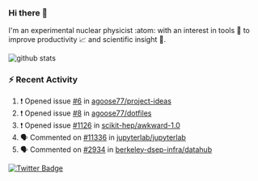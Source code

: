 ### Hi there 👋 

I'm an experimental nuclear physicist :atom: with an interest in tools :wrench: to improve productivity :chart_with_upwards_trend: and scientific insight :telescope:.

![github stats](https://github-readme-stats.vercel.app/api?username=agoose77&show_icons=true&hide_rank=true&hide_title=true&bg_color=30,e76445,904e95&text_color=efe3ec&icon_color=efe3ec)
<!--
**agoose77/agoose77** is a ✨ _special_ ✨ repository because its `README.md` (this file) appears on your GitHub profile.

Here are some ideas to get you started:

- 🔭 I’m currently working on ...
- 🌱 I’m currently learning ...
- 👯 I’m looking to collaborate on ...
- 🤔 I’m looking for help with ...
- 💬 Ask me about ...
- 📫 How to reach me: ...
- 😄 Pronouns: ...
- ⚡ Fun fact: ...
-->

### :zap: Recent Activity
<!--START_SECTION:activity-->
1. ❗️ Opened issue [#6](https://github.com/agoose77/project-ideas/issues/6) in [agoose77/project-ideas](https://github.com/agoose77/project-ideas)
2. ❗️ Opened issue [#8](https://github.com/agoose77/dotfiles/issues/8) in [agoose77/dotfiles](https://github.com/agoose77/dotfiles)
3. ❗️ Opened issue [#1126](https://github.com/scikit-hep/awkward-1.0/issues/1126) in [scikit-hep/awkward-1.0](https://github.com/scikit-hep/awkward-1.0)
4. 🗣 Commented on [#11336](https://github.com/jupyterlab/jupyterlab/issues/11336) in [jupyterlab/jupyterlab](https://github.com/jupyterlab/jupyterlab)
5. 🗣 Commented on [#2934](https://github.com/berkeley-dsep-infra/datahub/issues/2934) in [berkeley-dsep-infra/datahub](https://github.com/berkeley-dsep-infra/datahub)
<!--END_SECTION:activity-->


[![Twitter Badge](https://img.shields.io/twitter/follow/agoose77?style=flat-square&logo=Twitter&logoColor=white&color=cornflowerblue)](https://twitter.com/agoose77)
